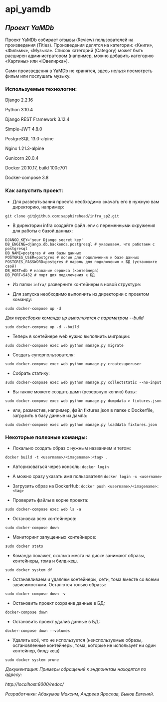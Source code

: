 # api_yamdb

## *Проект YaMDb*

Проект YaMDb собирает отзывы (Review) пользователей на произведения (Titles). Произведения делятся на категории: «Книги», «Фильмы», «Музыка». Список категорий (Category) может быть расширен администратором (например, можно добавить категорию «Картины» или «Ювелирка»).

Сами произведения в YaMDb не хранятся, здесь нельзя посмотреть фильм или послушать музыку.

### Используемые технологии:

Django 2.2.16

Python 3.10.4

Django REST Framework 3.12.4

Simple-JWT 4.8.0

PostgreSQL 13.0-alpine

Nginx 1.21.3-alpine

Gunicorn 20.0.4

Docker 20.10.17, build 100c701

Docker-compose 3.8

### Как запустить проект:

- Для развёртывания проекта необходимо скачать его в нужную вам директорию, например:

```git clone git@github.com:sapphirehead/infra_sp2.git```

- В директории infra создайте файл .env с переменными окружения для работы с базой данных:

```
DJANGO_KEY='your Django secret key'
DB_ENGINE=django.db.backends.postgresql # указываем, что работаем с postgresql
DB_NAME=postgres # имя базы данных
POSTGRES_USER=postgres # логин для подключения к базе данных
POSTGRES_PASSWORD=postgres # пароль для подключения к БД (установите свой)
DB_HOST=db # название сервиса (контейнера)
DB_PORT=5432 # порт для подключения к БД
```


- Из папки ```infra/``` разверните контейнеры в новой структуре:

- Для запуска необходимо выполнить из директории с проектом команду:

```sudo docker-compose up -d```

_Для пересборки команда up выполняется с параметром --build_

```sudo docker-compose up -d --build```

- Теперь в контейнере web нужно выполнить миграции:

```sudo docker-compose exec web python manage.py migrate```

- Создать суперпользователя:

```sudo docker-compose exec web python manage.py createsuperuser```

- Собрать статику:

```sudo docker-compose exec web python manage.py collectstatic --no-input```

- Вы также можете создать дамп (резервную копию) базы:

```sudo docker-compose exec web python manage.py dumpdata > fixtures.json```

- или, разместив, например, файл fixtures.json в папке с Dockerfile, загрузить в базу данные из дампа:

```sudo docker-compose exec web python manage.py loaddata fixtures.json```

### Некоторые полезные команды:

- Локально создать образ с нужным названием и тегом:

```docker build -t <username>/<imagename>:<tag> .```

- Авторизоваться через консоль:
```docker login```
- А можно сразу указать имя пользователя
```docker login -u <username>```
- Загрузить образ на DockerHub:
```docker push <username>/<imagename>:<tag>```

- Проверить файлы в корне проекта:

```sudo docker-compose exec web ls -a```

- Остановка всех контейнеров:

```sudo docker-compose down```

- Мониторинг запущенных контейнеров:

```sudo docker stats```

- Команда покажет, сколько места на диске занимают образы, контейнеры, тома и билд-кеш.

```sudo docker system df```


- Останавливаем и удаляем контейнеры, сети, тома вместе со всеми зависимостями. Осталются только образы:

```sudo docker-compose down -v```

- Остановить проект сохранив данные в БД:

```docker-compose down```

- Остановить проект удалив данные в БД:

```docker-compose down --volumes```

- Удалить всё, что не используется (неиспользуемые образы, остановленные контейнеры, тома, которые не использует ни один контейнер, билд-кеш)

```sudo docker system prune```

_Документация: Примеры обращений к эндпоинтам находятся по адресу:_

*http://localhost:8000/redoc/*

_Разработчики: Абакумов Максим, Андреев Ярослав, Быков Евгений._